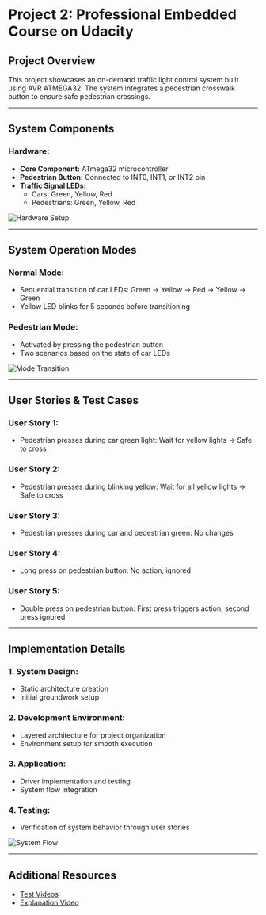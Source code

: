 # Project 2: Professional Embedded Course on Udacity

## Project Overview
This project showcases an on-demand traffic light control system built using AVR ATMEGA32. The system integrates a pedestrian crosswalk button to ensure safe pedestrian crossings.

---

## System Components

### Hardware:
- **Core Component:** ATmega32 microcontroller
- **Pedestrian Button:** Connected to INT0, INT1, or INT2 pin
- **Traffic Signal LEDs:**
  - Cars: Green, Yellow, Red
  - Pedestrians: Green, Yellow, Red

![Hardware Setup](https://github.com/MostafaELFEEL/-MostafaELFEEL-s-Project-2-professional-embedded-course-Udacity/assets/106331831/909cda95-418d-46e8-8d7f-9d2f31df9d95)

---

## System Operation Modes

### Normal Mode:
- Sequential transition of car LEDs: Green → Yellow → Red → Yellow → Green
- Yellow LED blinks for 5 seconds before transitioning

### Pedestrian Mode:
- Activated by pressing the pedestrian button
- Two scenarios based on the state of car LEDs

![Mode Transition](https://github.com/MostafaELFEEL/-MostafaELFEEL-s-Project-2-professional-embedded-course-Udacity/assets/106331831/29f18b4c-5527-42bc-9d71-9eeecbc3e794)

---

## User Stories & Test Cases

### User Story 1:
- Pedestrian presses during car green light: Wait for yellow lights → Safe to cross

### User Story 2:
- Pedestrian presses during blinking yellow: Wait for all yellow lights → Safe to cross

### User Story 3:
- Pedestrian presses during car and pedestrian green: No changes

### User Story 4:
- Long press on pedestrian button: No action, ignored

### User Story 5:
- Double press on pedestrian button: First press triggers action, second press ignored

---

## Implementation Details

### 1. System Design:
- Static architecture creation
- Initial groundwork setup

### 2. Development Environment:
- Layered architecture for project organization
- Environment setup for smooth execution

### 3. Application:
- Driver implementation and testing
- System flow integration

### 4. Testing:
- Verification of system behavior through user stories

![System Flow](https://github.com/MostafaELFEEL/-MostafaELFEEL-s-Project-2-professional-embedded-course-Udacity/assets/106331831/6dbc5f9f-a9a8-4364-8687-4282da941118)

---

## Additional Resources
- [Test Videos](https://www.youtube.com/watch?v=6xJXrGYFchE)
- [Explanation Video](https://youtu.be/iUl60bDeCck)
